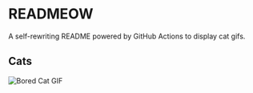 # READMEOW

A self-rewriting README powered by GitHub Actions to display cat gifs.

## Cats

![Bored Cat GIF](https://media3.giphy.com/media/mlvseq9yvZhba/200.gif?cid=9acd02da8z5g76fs0c3w2utot2l3vbll3m48751hk3jd30nr&ep=v1_gifs_search&rid=200.gif&ct=g)
